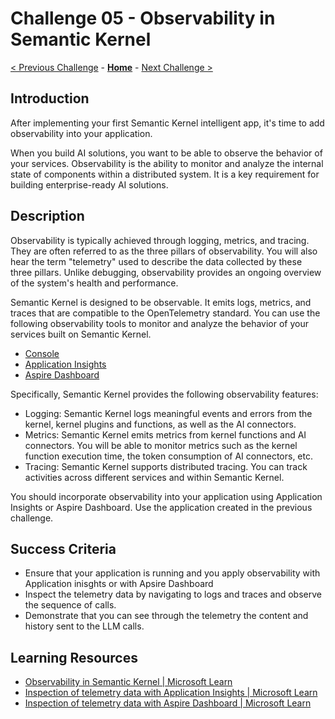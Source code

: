 # Challenge 05 - Observability in Semantic Kernel

 [< Previous Challenge](./Challenge-04.md) - **[Home](../README.md)** - [Next Challenge >](./Challenge-06.md)
 
## Introduction

After implementing your first Semantic Kernel intelligent app, it's time to add observability into your application.

When you build AI solutions, you want to be able to observe the behavior of your services. Observability is the ability to monitor and analyze the internal state of components within a distributed system. It is a key requirement for building enterprise-ready AI solutions.

## Description

Observability is typically achieved through logging, metrics, and tracing. They are often referred to as the three pillars of observability. You will also hear the term "telemetry" used to describe the data collected by these three pillars. Unlike debugging, observability provides an ongoing overview of the system's health and performance.

Semantic Kernel is designed to be observable. It emits logs, metrics, and traces that are compatible to the OpenTelemetry standard. 
You can use the following observability tools to monitor and analyze the behavior of your services built on Semantic Kernel.
- [Console](https://learn.microsoft.com/en-us/semantic-kernel/concepts/enterprise-readiness/observability/telemetry-with-console?tabs=Powershell-CreateFile%2CEnvironmentFile&pivots=programming-language-csharp)
- [Application Insights](https://learn.microsoft.com/en-us/semantic-kernel/concepts/enterprise-readiness/observability/telemetry-with-app-insights?tabs=Powershell&pivots=programming-language-csharp)
- [Aspire Dashboard](https://learn.microsoft.com/en-us/semantic-kernel/concepts/enterprise-readiness/observability/telemetry-with-aspire-dashboard?tabs=Powershell&pivots=programming-language-csharp)

Specifically, Semantic Kernel provides the following observability features:
- Logging: Semantic Kernel logs meaningful events and errors from the kernel, kernel plugins and functions, as well as the AI connectors.
- Metrics: Semantic Kernel emits metrics from kernel functions and AI connectors. You will be able to monitor metrics such as the kernel function execution time, the token consumption of AI connectors, etc.
- Tracing: Semantic Kernel supports distributed tracing. You can track activities across different services and within Semantic Kernel.

You should incorporate observability into your application using Application Insights or Aspire Dashboard. Use the application created in the previous challenge.

## Success Criteria
- Ensure that your application is running and you apply observability with Application inisghts or with Apsire Dashboard
- Inspect the telemetry data by navigating to logs and traces and observe the sequence of calls.
- Demonstrate that you can see through the telemetry the content and history sent to the LLM calls.

## Learning Resources
- [Observability in Semantic Kernel | Microsoft Learn](https://learn.microsoft.com/en-us/semantic-kernel/concepts/enterprise-readiness/observability/?pivots=programming-language-csharp)
- [Inspection of telemetry data with Application Insights | Microsoft Learn](https://learn.microsoft.com/en-us/semantic-kernel/concepts/enterprise-readiness/observability/telemetry-with-app-insights?tabs=Powershell&pivots=programming-language-csharp)
- [Inspection of telemetry data with Aspire Dashboard | Microsoft Learn](https://learn.microsoft.com/en-us/semantic-kernel/concepts/enterprise-readiness/observability/telemetry-with-aspire-dashboard?tabs=Powershell&pivots=programming-language-csharp)